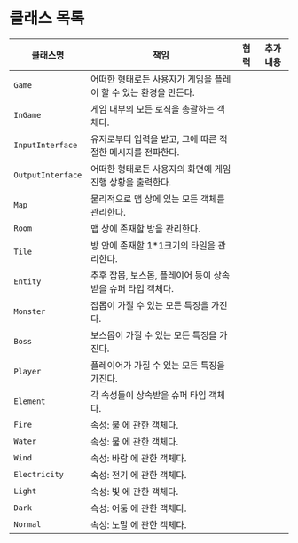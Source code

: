 # 클래스 목록
| 클래스명 | 책임 | 협력 | 추가 내용 |
| - | - | - | - |
| `Game` | 어떠한 형태로든 사용자가 게임을 플레이 할 수 있는 환경을 만든다. |  |  |  |
| `InGame` | 게임 내부의 모든 로직을 총괄하는 객체다. |  |  |  |
| `InputInterface` | 유저로부터 입력을 받고, 그에 따른 적절한 메시지를 전파한다. |  |  |  |
| `OutputInterface` | 어떠한 형태로든 사용자의 화면에 게임 진행 상황을 출력한다. |  |  |  |
| `Map` | 물리적으로 맵 상에 있는 모든 객체를 관리한다. |  |  |  |
| `Room` | 맵 상에 존재할 방을 관리한다. |  |  |  |
| `Tile` | 방 안에 존재할 1*1크기의 타일을 관리한다. |  |  |  |
| `Entity` | 추후 잡몹, 보스몹, 플레이어 등이 상속받을 슈퍼 타입 객체다. |  |  |  |
| `Monster` | 잡몹이 가질 수 있는 모든 특징을 가진다. |  |  |  |
| `Boss` | 보스몹이 가질 수 있는 모든 특징을 가진다.|  |  |  |
| `Player` | 플레이어가 가질 수 있는 모든 특징을 가진다. |  |  |  |
| `Element` | 각 속성들이 상속받을 슈퍼 타입 객체다. |  |  |  |
| `Fire` | 속성: 불 에 관한 객체다. |  |  |  |
| `Water` | 속성: 물 에 관한 객체다. |  |  |  |
| `Wind` | 속성: 바람 에 관한 객체다. |  |  |  |
| `Electricity` | 속성: 전기 에 관한 객체다.|  |  |  |
| `Light` | 속성: 빛 에 관한 객체다. |  |  |  |
| `Dark` | 속성: 어둠 에 관한 객체다. |  |  |  |
| `Normal` | 속성: 노말 에 관한 객체다. |  |  |  |